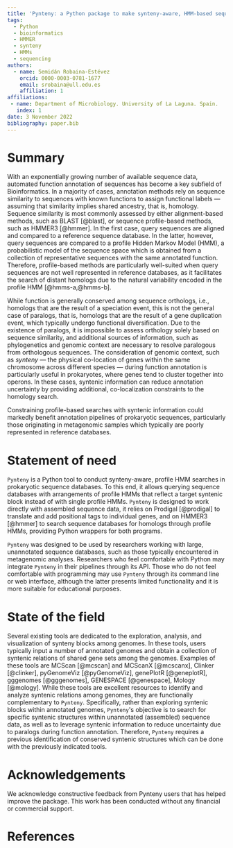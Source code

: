 ```yaml
---
title: 'Pynteny: a Python package to make synteny-aware, HMM-based sequence searches'
tags:
  - Python
  - bioinformatics
  - HMMER
  - synteny
  - HMMs
  - sequencing
authors:
  - name: Semidán Robaina-Estévez
    orcid: 0000-0003-0781-1677
    email: srobaina@ull.edu.es
    affiliation: 1
affiliations:
 - name: Department of Microbiology. University of La Laguna. Spain.
   index: 1
date: 3 November 2022
bibliography: paper.bib
---
```



# Summary

With an exponentially growing number of available sequence data, automated function annotation of sequences has become a key subfield of Bioinformatics. In a majority of cases, annotation methods rely on sequence similarity to sequences with known functions to assign functional labels &mdash; assuming that similarity implies shared ancestry, that is, homology. Sequence similarity is most commonly assessed by either alignment-based methods, such as BLAST [@blast], or sequence profile-based methods, such as HMMER3 [@hmmer]. In the first case, query sequences are aligned and compared to a reference sequence database. In the latter, however, query sequences are compared to a profile Hidden Markov Model (HMM), a probabilistic model of the sequence space which is obtained from a collection of representative sequences with the same annotated function. Therefore, profile-based methods are particularly well-suited when query sequences are not well represented in reference databases, as it facilitates the search of distant homologs due to the natural variability encoded in the profile HMM [@hmms-a,@hmms-b].

While function is generally conserved among sequence orthologs, i.e., homologs that are the result of a speciation event, this is not the general case of paralogs, that is, homologs that are the result of a gene duplication event, which typically undergo functional diversification. Due to the existence of paralogs, it is impossible to assess orthology solely based on sequence similarity, and additional sources of information, such as phylogenetics and genomic context are necessary to resolve paralogous from orthologous sequences. The consideration of genomic context, such as _synteny_ &mdash; the physical co-location of genes within the same chromosome across different species &mdash; during function annotation is particularly useful in prokaryotes, where genes tend to cluster together into operons. In these cases, syntenic information can reduce annotation uncertainty by providing additional, co-localization constraints to the homology search.

Constraining profile-based searches with syntenic information could markedly benefit annotation pipelines of prokaryotic sequences, particularly those originating in metagenomic samples which typically are poorly represented in reference databases.

# Statement of need

`Pynteny` is a Python tool to conduct synteny-aware, profile HMM searches in prokaryotic sequence databases. To this end, it allows querying sequence databases with arrangements of profile HMMs that reflect a target syntenic block instead of with single profile HMMs. `Pynteny` is designed to work directly with assembled sequence data, it relies on Prodigal [@prodigal] to translate and add positional tags to individual genes, and on HMMER3 [@hmmer] to search sequence databases for homologs through profile HMMs, providing Python wrappers for both programs.

`Pynteny` was designed to be used by researchers working with large, unannotated sequence databases, such as those typically encountered in metagenomic analyses. Researchers who feel comfortable with Python may integrate `Pynteny` in their pipelines through its API. Those who do not feel comfortable with programming may use `Pynteny` through its command line or web interface, although the latter presents limited functionality and it is more suitable for educational purposes.

# State of the field

Several existing tools are dedicated to the exploration, analysis, and visualization of synteny blocks among genomes. In these tools, users typically input a number of annotated genomes and obtain a collection of syntenic relations of shared gene sets among the genomes. Examples of these tools are MCScan [@mcscan] and MCScanX [@mcscanx], Clinker [@clinker], pyGenomeViz [@pyGenomeViz], genePlotR [@geneplotR], gggenomes [@gggenomes], GENESPACE [@genespace], Mology [@mology]. While these tools are excellent resources to identify and analyze syntenic relations among genomes, they are functionally complementary to `Pynteny`. Specifically, rather than exploring syntenic blocks within annotated genomes, `Pynteny`'s objective is to search for specific syntenic structures within unannotated (assembled) sequence data, as well as to leverage syntenic information to reduce uncertainty due to paralogs during function annotation. Therefore, `Pynteny` requires a previous identification of conserved syntenic structures which can be done with the previously indicated tools.

# Acknowledgements

We acknowledge constructive feedback from Pynteny users that has helped improve the package. This work has been conducted without any financial or commercial support.

# References